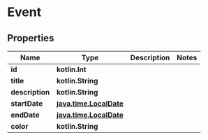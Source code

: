 
# Event

## Properties
Name | Type | Description | Notes
------------ | ------------- | ------------- | -------------
**id** | **kotlin.Int** |  | 
**title** | **kotlin.String** |  | 
**description** | **kotlin.String** |  | 
**startDate** | [**java.time.LocalDate**](java.time.LocalDate.md) |  | 
**endDate** | [**java.time.LocalDate**](java.time.LocalDate.md) |  | 
**color** | **kotlin.String** |  | 




